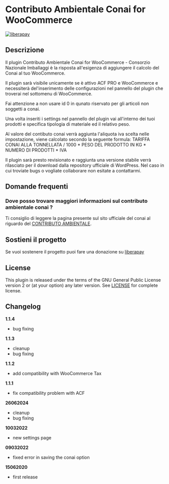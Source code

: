 # Contributo Ambientale Conai for WooCommerce

[![liberapay](https://img.shields.io/liberapay/patrons/riccardodicurti.svg?logo=liberapay 'liberapay')](https://liberapay.com/riccardodicurti/donate)

## Descrizione 

Il plugin Contributo Ambientale Conai for WooCommerce - Consorzio Nazionale Imballaggi è la risposta all'esigenza di aggiungere il calcolo del Conai al tuo WooCommerce. 

Il plugin sarà visibile unicamente se è attivo ACF PRO e WooCommerce e necessiterà del'inserimento delle configurazioni nel pannello del plugin che troverai nel sottomenu di WooCommerce.

Fai attenzione a non usare id 0 in qunato riservato per gli articoli non soggetti a conai. 

Una volta inseriti i settings nel pannello del plugin vai all'interno dei tuoi prodotti e specifica tipologia di materiale ed il relativo peso. 

Al valore del contibuto conai verrà aggiunta l'aliquota iva scelta nelle impostazione, viene calcolato secondo la seguente formula: 
TARIFFA CONAI ALLA TONNELLATA / 1000 * PESO DEL PRODOTTO IN KG * NUMERO DI PRODOTTI * IVA  

Il plugin sarà presto revisionato e raggiunta una versione stabile verrà rilasciato per il download dalla repository ufficiale di WordPress. Nel caso in cui troviate bugs o vogliate collaborare non esitate a contattarmi.  

## Domande frequenti

### Dove posso trovare maggiori informazioni sul contributo ambientale conai ?

Ti consiglio di leggere la pagina presente sul sito ufficiale del conai al riguardo del [CONTRIBUTO AMBIENTALE](http://www.conai.org/imprese/contributo-ambientale/).

## Sostieni il progetto 

Se vuoi sostenere il progetto puoi fare una donazione su [liberapay](https://liberapay.com/riccardodicurti/donate)

## License

This plugin is released under the terms of the GNU General Public License version 2 or (at your option) any later version. See [LICENSE](https://www.gnu.org/licenses/gpl-2.0.html) for complete license.

## Changelog 

**1.1.4**
- bug fixing

**1.1.3**
- cleanup
- bug fixing

**1.1.2**
- add compatibility with WooCommerce Tax

**1.1.1**
- fix compatibility problem with ACF

**26062024**
- cleanup
- bug fixing

**10032022**
- new settings page

**09032022**
- fixed error in saving the conai option

**15062020**
- first release
